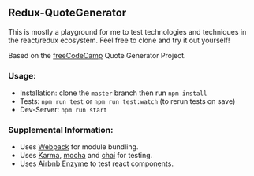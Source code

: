 ## Redux-QuoteGenerator
This is mostly a playground for me to test technologies and techniques in the react/redux ecosystem. Feel free to clone and try it out yourself!

Based on the [freeCodeCamp](http://www.freecodecamp.com/) Quote Generator Project.

### Usage:
* Installation: clone the `master` branch then run `npm install`
* Tests: `npm run test` or `npm run test:watch` (to rerun tests on save)
* Dev-Server: `npm run start`

### Supplemental Information:

* Uses [Webpack](https://webpack.github.io/) for module bundling.
* Uses [Karma](https://karma-runner.github.io), [mocha](https://mochajs.org/) and [chai](http://chaijs.com/) for testing.
* Uses [Airbnb Enzyme](http://airbnb.io/enzyme/) to test react components.
